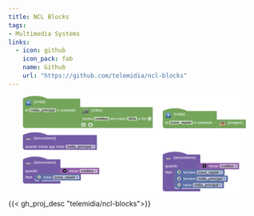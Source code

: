 ```yaml
---
title: NCL Blocks
tags:
- Multimedia Systems
links:
  - icon: github
    icon_pack: fab
    name: Github
    url: "https://github.com/telemidia/ncl-blocks"
---
```


<div style="display: flex; justify-content: center; align-items: center; font-size: 0;">
  <img src="https://github.com/telemidia/ncl-blocks/raw/master/docs/overview1.png" width="450"/>
</div>

{{< gh_proj_desc "telemidia/ncl-blocks">}}
